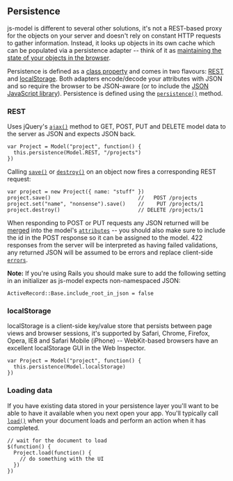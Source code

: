 ## Persistence

js-model is different to several other solutions, it's not a REST-based proxy for the objects on your server and doesn't rely on constant HTTP requests to gather information. Instead, it looks up objects in its own cache which can be populated via a persistence adapter -- think of it as [maintaining the state of your objects in the browser](http://blog.new-bamboo.co.uk/2010/2/4/let-them-eat-state).

Persistence is defined as a [class property](#class-properties) and comes in two flavours: [REST](#rest) and [localStorage](#localstorage). Both adapters encode/decode your attributes with JSON and so require the browser to be JSON-aware (or to include the [JSON JavaScript library](http://www.json.org/js.html)). Persistence is defined using the [`persistence()`](#api-class-properties-persistence) method.

### REST

Uses jQuery's [`ajax()`](http://api.jquery.com/jQuery.ajax/) method to GET, POST, PUT and DELETE model data to the server as JSON and expects JSON back.

    var Project = Model("project", function() {
      this.persistence(Model.REST, "/projects")
    })

Calling [`save()`](#save) or [`destroy()`](#destroy) on an object now fires a corresponding REST request:

    var project = new Project({ name: "stuff" })
    project.save()                            //   POST /projects
    project.set("name", "nonsense").save()    //    PUT /projects/1
    project.destroy()                         // DELETE /projects/1

When responding to POST or PUT requests any JSON returned will be [merged](#merge) into the model's [`attributes`](#attributes) -- you should also make sure to include the id in the POST response so it can be assigned to the model. 422 responses from the server will be interpreted as having failed validations, any returned JSON will be assumed to be errors and replace client-side [`errors`](#api-errors).

**Note:** If you're using Rails you should make sure to add the following setting in an initializer as js-model expects non-namespaced JSON:

    ActiveRecord::Base.include_root_in_json = false

### localStorage

localStorage is a client-side key/value store that persists between page views and browser sessions, it's supported by Safari, Chrome, Firefox, Opera, IE8 and Safari Mobile (iPhone) -- WebKit-based browsers have an excellent localStorage GUI in the Web Inspector.

    var Project = Model("project", function() {
      this.persistence(Model.localStorage)
    })

### Loading data

If you have existing data stored in your persistence layer you'll want to be able to have it available when you next open your app. You'll typically call [`load()`](#load) when your document loads and perform an action when it has completed.

    // wait for the document to load
    $(function() {
      Project.load(function() {
        // do something with the UI
      })
    })
